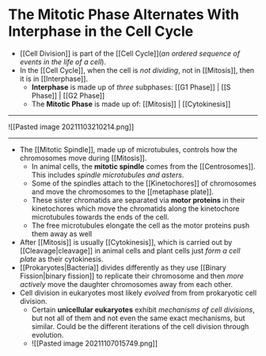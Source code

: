 # The Mitotic Phase Alternates With Interphase in the Cell Cycle
- [[Cell Division]] is part of the [[Cell Cycle]](*an ordered sequence of events in the life of a cell*).
- In the [[Cell Cycle]], when the cell is *not dividing*, not in [[Mitosis]], then it is in [[Interphase]].
	- **Interphase** is made up of *three* subphases: [[G1 Phase]] | [[S Phase]] |  [[G2 Phase]]
	-  The **Mitotic Phase** is made up of: [[Mitosis]] | [[Cytokinesis]] 
---
![[Pasted image 20211103210214.png]]

---
- The [[Mitotic Spindle]], made up of microtubules, controls how the chromosomes move during [[Mitosis]].
	- In animal cells, the **mitotic spindle**  comes from the [[Centrosomes]]. This includes *spindle microtubules and asters*.
	- Some of the spindles attach to the [[Kinetochores]] of chromosomes and move the chromosomes to the [[metaphase plate]].
	- These sister chromatids are separated via **motor proteins** in their kinetochores which move the chromatids along the kinetochore microtubules towards the ends of the cell.
	- The free microtubules elongate the cell as the motor proteins push them away as well
- After [[Mitosis]] is usually [[Cytokinesis]], which is carried out by [[Cleavage|cleavage]] in animal cells and plant cells just *form a cell plate*  as their cytokinesis. 
- [[Prokaryotes|Bacteria]] divides differently as they use [[Binary Fission|binary fission]] to replicate their chromosome and then *more actively* move the daughter chromosomes away from each other.
- Cell division in eukaryotes most likely *evolved* from from prokaryotic cell division.
	- Certain **unicellular eukaryotes** exhibit *mechanisms of cell divisions*, but not all of them and not even the same exact mechanisms, but similar. Could be the different iterations of the cell division through evolution.
	- ![[Pasted image 20211107015749.png]]